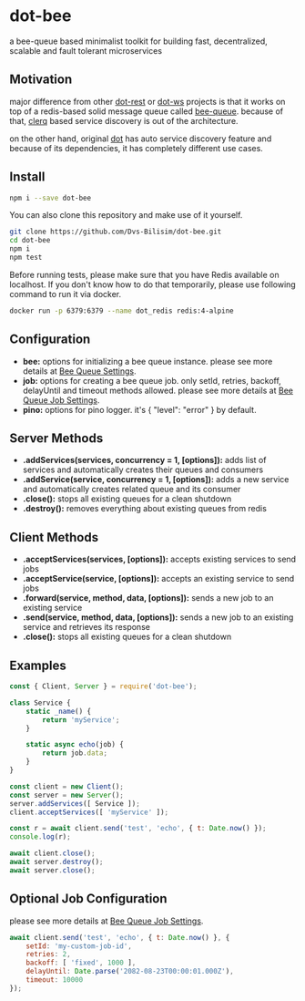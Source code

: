 # dot-bee

a bee-queue based minimalist toolkit for building fast, decentralized, scalable and fault tolerant microservices

## Motivation

major difference from other [dot-rest](https://github.com/Dvs-Bilisim/dot-rest) or
[dot-ws](https://github.com/Dvs-Bilisim/dot-ws) projects is that
it works on top of a redis-based solid message queue called [bee-queue](https://github.com/bee-queue/bee-queue).
because of that, [clerq](https://github.com/Dvs-Bilisim/clerq) based service discovery is out of the architecture.

on the other hand, original [dot](https://github.com/Dvs-Bilisim/dot) has auto service discovery feature and
because of its dependencies, it has completely different use cases.

## Install

```bash
npm i --save dot-bee
```

You can also clone this repository and make use of it yourself.

```bash
git clone https://github.com/Dvs-Bilisim/dot-bee.git
cd dot-bee
npm i
npm test
```

Before running tests, please make sure that you have Redis available on localhost.
If you don't know how to do that temporarily, please use following command to run it via docker.

```bash
docker run -p 6379:6379 --name dot_redis redis:4-alpine
```

## Configuration

- **bee:** options for initializing a bee queue instance.
please see more details at [Bee Queue Settings](https://github.com/bee-queue/bee-queue#settings).
- **job:** options for creating a bee queue job.
only setId, retries, backoff, delayUntil and timeout methods allowed.
please see more details at [Bee Queue Job Settings](https://github.com/bee-queue/bee-queue#methods-1).
- **pino:** options for pino logger. it's { "level": "error" } by default.

## Server Methods

- **.addServices(services, concurrency = 1, [options]):**
adds list of services and automatically creates their queues and consumers
- **.addService(service, concurrency = 1, [options]):**
adds a new service and automatically creates related queue and its consumer
- **.close():**
stops all existing queues for a clean shutdown
- **.destroy():**
removes everything about existing queues from redis

## Client Methods

- **.acceptServices(services, [options]):** accepts existing services to send jobs
- **.acceptService(service, [options]):** accepts an existing service to send jobs
- **.forward(service, method, data, [options]):** sends a new job to an existing service
- **.send(service, method, data, [options]):** sends a new job to an existing service and retrieves its response
- **.close():** stops all existing queues for a clean shutdown

## Examples

```js
const { Client, Server } = require('dot-bee');

class Service {
    static _name() {
        return 'myService';
    }

    static async echo(job) {
        return job.data;
    }
}

const client = new Client();
const server = new Server();
server.addServices([ Service ]);
client.acceptServices([ 'myService' ]);

const r = await client.send('test', 'echo', { t: Date.now() });
console.log(r);

await client.close();
await server.destroy();
await server.close();
```

## Optional Job Configuration

please see more details at [Bee Queue Job Settings](https://github.com/bee-queue/bee-queue#methods-1).

```js
await client.send('test', 'echo', { t: Date.now() }, {
    setId: 'my-custom-job-id',
    retries: 2,
    backoff: [ 'fixed', 1000 ],
    delayUntil: Date.parse('2082-08-23T00:00:01.000Z'),
    timeout: 10000
});
```
